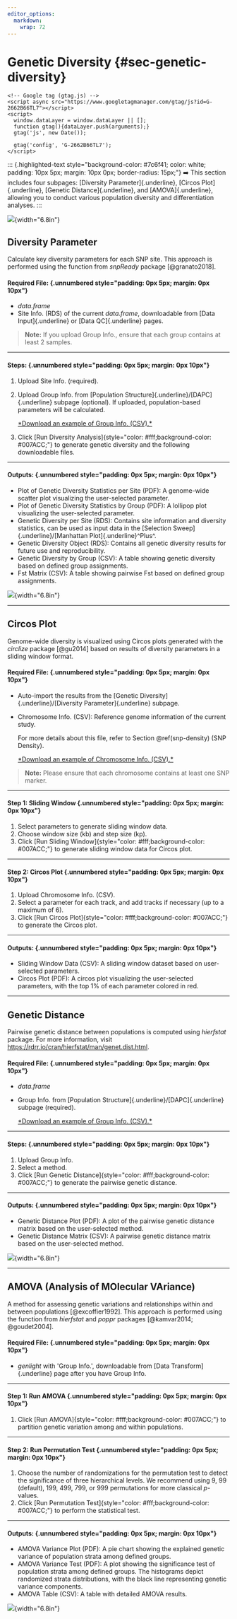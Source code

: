 ```yaml
---
editor_options: 
  markdown: 
    wrap: 72
---
```


# Genetic Diversity {#sec-genetic-diversity}

```{=html}
<!-- Google tag (gtag.js) -->
<script async src="https://www.googletagmanager.com/gtag/js?id=G-2662B66TL7"></script>
<script>
  window.dataLayer = window.dataLayer || [];
  function gtag(){dataLayer.push(arguments);}
  gtag('js', new Date());

  gtag('config', 'G-2662B66TL7');
</script>
```

::: {.highlighted-text style="background-color: #7c6f41; color: white; padding: 10px 5px; margin: 10px 0px; border-radius: 15px;"}
➡️ This section includes four subpages: [Diversity
Parameter]{.underline}, [Circos Plot]{.underline}, [Genetic
Distance]{.underline}, and [AMOVA]{.underline}, allowing you to conduct
various population diversity and differentiation analyses.
:::

![](images/Supplementary%20Fig.%203.jpg){width="6.8in"}

## Diversity Parameter

Calculate key diversity parameters for each SNP site. This approach is
performed using the function from *snpReady* package [@granato2018].

#### Required File: {.unnumbered style="padding: 0px 5px; margin: 0px 10px"}

-   *data.frame*
-   Site Info. (RDS) of the current *data.frame*, downloadable from
    [Data Input]{.underline} or [Data QC]{.underline} pages.

> **Note:** If you upload Group Info., ensure that each group contains
> at least 2 samples.

------------------------------------------------------------------------

#### **Steps:** {.unnumbered style="padding: 0px 5px; margin: 0px 10px"}

1.  Upload Site Info. (required).

2.  Upload Group Info. from [Population
    Structure]{.underline}/[DAPC]{.underline} subpage (optional). If
    uploaded, population-based parameters will be calculated.

    <a class="btn btn-primary" href="assets/Group_Info.csv" download>
    *Download an example of Group Info. (CSV).*</a>

3.  Click [Run Diversity
    Analysis]{style="color: #fff;background-color: #007ACC;"} to
    generate genetic diversity and the following downloadable files.

------------------------------------------------------------------------

#### Outputs: {.unnumbered style="padding: 0px 5px; margin: 0px 10px"}

-   Plot of Genetic Diversity Statistics per Site (PDF): A genome-wide
    scatter plot visualizing the user-selected parameter.
-   Plot of Genetic Diversity Statistics by Group (PDF): A lollipop plot
    visualizing the user-selected parameter.
-   Genetic Diversity per Site (RDS): Contains site information and
    diversity statistics, can be used as input data in the [Selection
    Sweep]{.underline}/[Manhattan Plot]{.underline}^Plus^.
-   Genetic Diversity Object (RDS): Contains all genetic diversity
    results for future use and reproducibility.
-   Genetic Diversity by Group (CSV): A table showing genetic diversity
    based on defined group assignments.
-   Fst Matrix (CSV): A table showing pairwise Fst based on defined
    group assignments.

![](images/5.1.gif){width="6.8in"}

------------------------------------------------------------------------

## Circos Plot

Genome-wide diversity is visualized using Circos plots generated with
the *circlize* package [@gu2014] based on results of diversity
parameters in a sliding window format.

#### Required File: {.unnumbered style="padding: 0px 5px; margin: 0px 10px"}

-   Auto-import the results from the [Genetic
    Diversity]{.underline}/[Diversity Parameter]{.underline} subpage.

-   Chromosome Info. (CSV): Reference genome information of the current
    study.

    For more details about this file, refer to Section
    \@ref(snp-density) (SNP Density).

    <a class="btn btn-primary" href="assets/Chromosome_Info.csv" download>
    *Download an example of Chromosome Info. (CSV).*</a>

> **Note:** Please ensure that each chromosome contains at least one SNP
> marker.

------------------------------------------------------------------------

#### **Step 1: Sliding Window** {.unnumbered style="padding: 0px 5px; margin: 0px 10px"}

1.  Select parameters to generate sliding window data.
2.  Choose window size (kb) and step size (kp).
3.  Click [Run Sliding
    Window]{style="color: #fff;background-color: #007ACC;"} to generate
    sliding window data for Circos plot.

------------------------------------------------------------------------

#### **Step 2: Circos Plot** {.unnumbered style="padding: 0px 5px; margin: 0px 10px"}

1.  Upload Chromosome Info. (CSV).
2.  Select a parameter for each track, and add tracks if necessary (up
    to a maximum of 6).
3.  Click [Run Circos
    Plot]{style="color: #fff;background-color: #007ACC;"} to generate
    the Circos plot.

------------------------------------------------------------------------

#### Outputs: {.unnumbered style="padding: 0px 5px; margin: 0px 10px"}

-   Sliding Window Data (CSV): A sliding window dataset based on
    user-selected parameters.
-   Circos Plot (PDF): A circos plot visualizing the user-selected
    parameters, with the top 1% of each parameter colored in red.

------------------------------------------------------------------------

## Genetic Distance

Pairwise genetic distance between populations is computed using
*hierfstat* package. For more information, visit
<https://rdrr.io/cran/hierfstat/man/genet.dist.html>.

#### Required File: {.unnumbered style="padding: 0px 5px; margin: 0px 10px"}

-   *data.frame*

-   Group Info. from [Population
    Structure]{.underline}/[DAPC]{.underline} subpage (required).

    <a class="btn btn-primary" href="assets/Group_Info.csv" download>
    *Download an example of Group Info. (CSV).*</a>

------------------------------------------------------------------------

#### **Steps:** {.unnumbered style="padding: 0px 5px; margin: 0px 10px"}

1.  Upload Group Info.
2.  Select a method.
3.  Click [Run Genetic
    Distance]{style="color: #fff;background-color: #007ACC;"} to
    generate the pairwise genetic distance.

------------------------------------------------------------------------

#### Outputs: {.unnumbered style="padding: 0px 5px; margin: 0px 10px"}

-   Genetic Distance Plot (PDF): A plot of the pairwise genetic distance
    matrix based on the user-selected method.
-   Genetic Distance Matrix (CSV): A pairwise genetic distance matrix
    based on the user-selected method.

![](screenshots/GeneticDiversity3.png){width="6.8in"}

------------------------------------------------------------------------

## AMOVA (Analysis of MOlecular VAriance)

A method for assessing genetic variations and relationships within and
between populations [@excoffier1992]. This approach is performed using
the function from *hierfstat* and *poppr* packages [@kamvar2014;
@goudet2004].

#### Required File: {.unnumbered style="padding: 0px 5px; margin: 0px 10px"}

-   *genlight* with 'Group Info.', downloadable from [Data
    Transform]{.underline} page after you have Group Info.

------------------------------------------------------------------------

#### **Step 1: Run AMOVA** {.unnumbered style="padding: 0px 5px; margin: 0px 10px"}

1.  Click [Run AMOVA]{style="color: #fff;background-color: #007ACC;"} to
    partition genetic variation among and within populations.

------------------------------------------------------------------------

#### **Step 2: Run** Permutation Test {.unnumbered style="padding: 0px 5px; margin: 0px 10px"}

1.  Choose the number of randomizations for the permutation test to
    detect the significance of three hierarchical levels. We recommend
    using 9, 99 (default), 199, 499, 799, or 999 permutations for more
    classical *p*-values.
2.  Click [Run Permutation
    Test]{style="color: #fff;background-color: #007ACC;"} to perform the
    statistical test.

------------------------------------------------------------------------

#### Outputs: {.unnumbered style="padding: 0px 5px; margin: 0px 10px"}

-   AMOVA Variance Plot (PDF): A pie chart showing the explained genetic
    variance of population strata among defined groups.
-   AMOVA Variance Test (PDF): A plot showing the significance test of
    population strata among defined groups. The histograms depict
    randomized strata distributions, with the black line representing
    genetic variance components.
-   AMOVA Table (CSV): A table with detailed AMOVA results.

![](images/5.4.gif){width="6.8in"}
